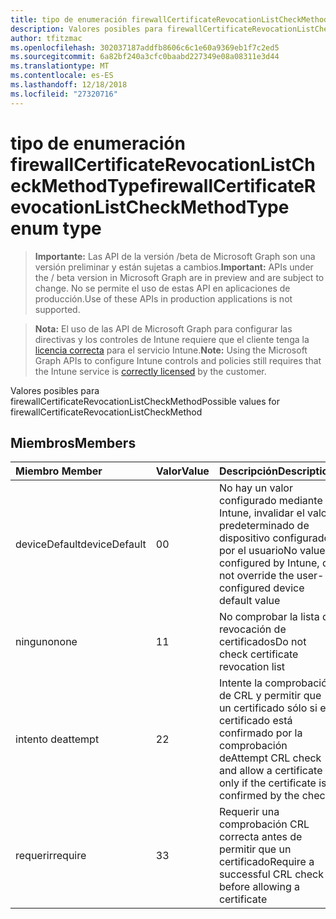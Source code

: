 ```yaml
---
title: tipo de enumeración firewallCertificateRevocationListCheckMethodType
description: Valores posibles para firewallCertificateRevocationListCheckMethod
author: tfitzmac
ms.openlocfilehash: 302037187addfb8606c6c1e60a9369eb1f7c2ed5
ms.sourcegitcommit: 6a82bf240a3cfc0baabd227349e08a08311e3d44
ms.translationtype: MT
ms.contentlocale: es-ES
ms.lasthandoff: 12/18/2018
ms.locfileid: "27320716"
---
```

# <a name="firewallcertificaterevocationlistcheckmethodtype-enum-type"></a><span data-ttu-id="424d1-103">tipo de enumeración firewallCertificateRevocationListCheckMethodType</span><span class="sxs-lookup"><span data-stu-id="424d1-103">firewallCertificateRevocationListCheckMethodType enum type</span></span>

> <span data-ttu-id="424d1-104">**Importante:** Las API de la versión /beta de Microsoft Graph son una versión preliminar y están sujetas a cambios.</span><span class="sxs-lookup"><span data-stu-id="424d1-104">**Important:** APIs under the / beta version in Microsoft Graph are in preview and are subject to change.</span></span> <span data-ttu-id="424d1-105">No se permite el uso de estas API en aplicaciones de producción.</span><span class="sxs-lookup"><span data-stu-id="424d1-105">Use of these APIs in production applications is not supported.</span></span>

> <span data-ttu-id="424d1-106">**Nota:** El uso de las API de Microsoft Graph para configurar las directivas y los controles de Intune requiere que el cliente tenga la [licencia correcta](https://go.microsoft.com/fwlink/?linkid=839381) para el servicio Intune.</span><span class="sxs-lookup"><span data-stu-id="424d1-106">**Note:** Using the Microsoft Graph APIs to configure Intune controls and policies still requires that the Intune service is [correctly licensed](https://go.microsoft.com/fwlink/?linkid=839381) by the customer.</span></span>

<span data-ttu-id="424d1-107">Valores posibles para firewallCertificateRevocationListCheckMethod</span><span class="sxs-lookup"><span data-stu-id="424d1-107">Possible values for firewallCertificateRevocationListCheckMethod</span></span>
## <a name="members"></a><span data-ttu-id="424d1-108">Miembros</span><span class="sxs-lookup"><span data-stu-id="424d1-108">Members</span></span>
|<span data-ttu-id="424d1-109">Miembro	</span><span class="sxs-lookup"><span data-stu-id="424d1-109">Member</span></span>|<span data-ttu-id="424d1-110">Valor</span><span class="sxs-lookup"><span data-stu-id="424d1-110">Value</span></span>|<span data-ttu-id="424d1-111">Descripción</span><span class="sxs-lookup"><span data-stu-id="424d1-111">Description</span></span>|
|:---|:---|:---|
|<span data-ttu-id="424d1-112">deviceDefault</span><span class="sxs-lookup"><span data-stu-id="424d1-112">deviceDefault</span></span>|<span data-ttu-id="424d1-113">0</span><span class="sxs-lookup"><span data-stu-id="424d1-113">0</span></span>|<span data-ttu-id="424d1-114">No hay un valor configurado mediante Intune, invalidar el valor predeterminado de dispositivo configurado por el usuario</span><span class="sxs-lookup"><span data-stu-id="424d1-114">No value configured by Intune, do not override the user-configured device default value</span></span>|
|<span data-ttu-id="424d1-115">ninguno</span><span class="sxs-lookup"><span data-stu-id="424d1-115">none</span></span>|<span data-ttu-id="424d1-116">1</span><span class="sxs-lookup"><span data-stu-id="424d1-116">1</span></span>|<span data-ttu-id="424d1-117">No comprobar la lista de revocación de certificados</span><span class="sxs-lookup"><span data-stu-id="424d1-117">Do not check certificate revocation list</span></span>|
|<span data-ttu-id="424d1-118">intento de</span><span class="sxs-lookup"><span data-stu-id="424d1-118">attempt</span></span>|<span data-ttu-id="424d1-119">2</span><span class="sxs-lookup"><span data-stu-id="424d1-119">2</span></span>|<span data-ttu-id="424d1-120">Intente la comprobación de CRL y permitir que un certificado sólo si el certificado está confirmado por la comprobación de</span><span class="sxs-lookup"><span data-stu-id="424d1-120">Attempt CRL check and allow a certificate only if the certificate is confirmed by the check</span></span>|
|<span data-ttu-id="424d1-121">requerir</span><span class="sxs-lookup"><span data-stu-id="424d1-121">require</span></span>|<span data-ttu-id="424d1-122">3</span><span class="sxs-lookup"><span data-stu-id="424d1-122">3</span></span>|<span data-ttu-id="424d1-123">Requerir una comprobación CRL correcta antes de permitir que un certificado</span><span class="sxs-lookup"><span data-stu-id="424d1-123">Require a successful CRL check before allowing a certificate</span></span>|





